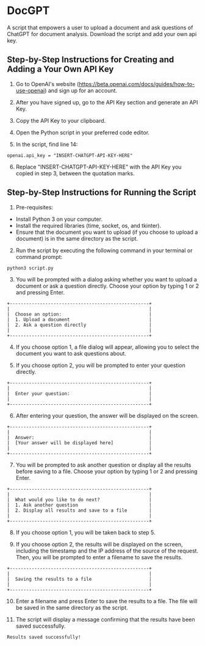 # DocGPT
A script that empowers a user to upload a document and ask questions of ChatGPT for document analysis. Download the script and add your own api key.

## Step-by-Step Instructions for Creating and Adding a Your Own API Key

1. Go to OpenAI's website (https://beta.openai.com/docs/guides/how-to-use-openai) and sign up for an account.

2. After you have signed up, go to the API Key section and generate an API Key.

3. Copy the API Key to your clipboard.

4. Open the Python script in your preferred code editor.

5. In the script, find line 14:
```
openai.api_key = "INSERT-CHATGPT-API-KEY-HERE"
```

6. Replace "INSERT-CHATGPT-API-KEY-HERE" with the API Key you copied in step 3, between the quotation marks.

## Step-by-Step Instructions for Running the Script

1. Pre-requisites:
 - Install Python 3 on your computer.
 - Install the required libraries (time, socket, os, and tkinter).
 - Ensure that the document you want to upload (if you choose to upload a document) is in the same directory as the script.

2. Run the script by executing the following command in your terminal or command prompt:
```
python3 script.py
```

3. You will be prompted with a dialog asking whether you want to upload a document or ask a question directly. Choose your option by typing 1 or 2 and pressing Enter.
```
+---------------------------------------------------+
|                                                   |
|  Choose an option:                                |
|  1. Upload a document                             |
|  2. Ask a question directly                       |
|                                                   |
+---------------------------------------------------+
```

4. If you choose option 1, a file dialog will appear, allowing you to select the document you want to ask questions about.

5. If you choose option 2, you will be prompted to enter your question directly.
```
+---------------------------------------------------+
|                                                   |
|  Enter your question:                             |
|                                                   |
+---------------------------------------------------+
```

6. After entering your question, the answer will be displayed on the screen.
```
+---------------------------------------------------+
|                                                   |
|  Answer:                                          |
|  [Your answer will be displayed here]             |
|                                                   |
+---------------------------------------------------+
```

7. You will be prompted to ask another question or display all the results before saving to a file. Choose your option by typing 1 or 2 and pressing Enter.
```
+---------------------------------------------------+
|                                                   |
|  What would you like to do next?                  |
|  1. Ask another question                          |
|  2. Display all results and save to a file        |
|                                                   |
+---------------------------------------------------+
```

8. If you choose option 1, you will be taken back to step 5.

9. If you choose option 2, the results will be displayed on the screen, including the timestamp and the IP address of the source of the request. Then, you will be prompted to enter a filename to save the results.
```
+---------------------------------------------------+
|                                                   |
|  Saving the results to a file                     |
|                                                   |
+---------------------------------------------------+
```

10. Enter a filename and press Enter to save the results to a file. The file will be saved in the same directory as the script.

11. The script will display a message confirming that the results have been saved successfully.
```
Results saved successfully!
```
